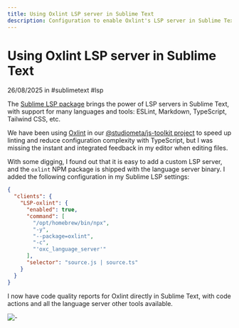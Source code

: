 ```yaml
---
title: Using Oxlint LSP server in Sublime Text
description: Configuration to enable Oxlint's LSP server in Sublime Text with the Sublime LSP package.
---
```


# Using Oxlint LSP server in Sublime Text

<MetaInfo class="block">26/08/2025 in #sublimetext #lsp</MetaInfo>

The [Sublime LSP package](https://lsp.sublimetext.io/) brings the power of LSP servers in Sublime Text, with support for many languages and tools: ESLint, Markdown, TypeScript, Tailwind CSS, etc.

We have been using [Oxlint](https://oxc.rs/docs/guide/usage/linter.html) in our [@studiometa/js-toolkit project](https://github.com/studiometa/js-toolkit) to speed up linting and reduce configuration complexity with TypeScript, but I was missing the instant and integrated feedback in my editor when editing files.

With some digging, I found out that it is easy to add a custom LSP server, and the `oxlint` NPM package is shipped with the language server binary. I added the following configuration in my Sublime LSP settings:

```json
{
  "clients": {
    "LSP-oxlint": {
      "enabled": true,
      "command": [
        "/opt/homebrew/bin/npx",
        "-y",
        "--package=oxlint",
        "-c",
        "'oxc_language_server'"
      ],
      "selector": "source.js | source.ts"
    }
  }
}
```

I now have code quality reports for Oxlint directly in Sublime Text, with code actions and all the language server other tools available.

![-](/2025/08/26/oxlint-lsp-in-sublime-text.png)
